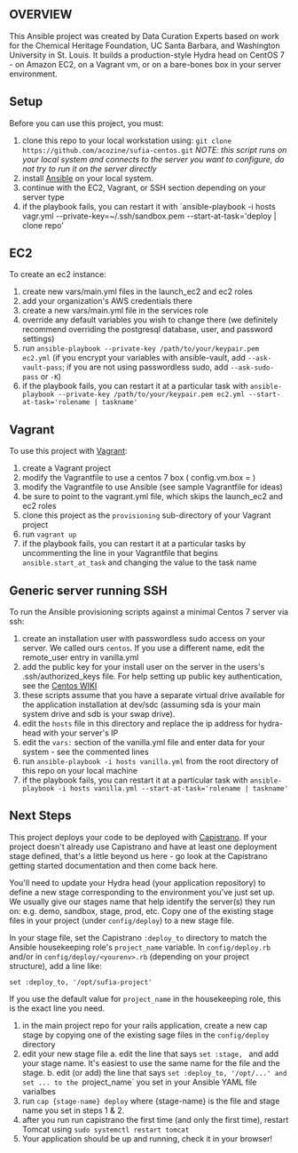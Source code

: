 ## OVERVIEW
This Ansible project was created by Data Curation Experts based on work for the Chemical Heritage Foundation, UC Santa Barbara, and Washington University in St. Louis. It builds a production-style Hydra head on CentOS 7 - on Amazon EC2, on a Vagrant vm, or on a bare-bones box in your server environment.

## Setup
Before you can use this project, you must:

1. clone this repo to your local workstation using: `git clone https://github.com/acozine/sufia-centos.git`  *NOTE: this script runs on your local system 
   and connects to the server you want to configure, do not try to run it on the server directly*
2. install [Ansible](http://docs.ansible.com/intro_installation.html) on your local system.
3. continue with the EC2, Vagrant, or SSH section depending on your server type
4. if the playbook fails, you can restart it with `ansible-playbook -i hosts vagr.yml --private-key=~/.ssh/sandbox.pem --start-at-task='deploy | clone repo'

## EC2

To create an ec2 instance:

1. create new vars/main.yml files in the launch_ec2 and ec2 roles  
2. add your organization's AWS credentials there
3. create a new vars/main.yml file in the services role  
4. override any default variables you wish to change there (we definitely recommend overriding the postgresql database, user, and password settings)  
5. run `ansible-playbook --private-key /path/to/your/keypair.pem ec2.yml` (if you encrypt your variables with ansible-vault, add `--ask-vault-pass`; if you are not using passwordless sudo, add `--ask-sudo-pass` or `-K`)  
6. if the playbook fails, you can restart it at a particular task with `ansible-playbook --private-key /path/to/your/keypair.pem ec2.yml --start-at-task='rolename | taskname'`  

## Vagrant

To use this project with [Vagrant](http://docs.vagrantup.com/v2/):

1. create a Vagrant project  
2. modify the Vagrantfile to use a centos 7 box ( config.vm.box = )  
3. modify the Vagrantfile to use Ansible (see sample Vagrantfile for ideas)  
4. be sure to point to the vagrant.yml file, which skips the launch_ec2 and ec2 roles
5. clone this project as the `provisioning` sub-directory of your Vagrant project  
6. run `vagrant up`  
7. if the playbook fails, you can restart it at a particular tasks by uncommenting the line in your Vagrantfile that begins `ansible.start_at_task` and changing the value to the task name  

## Generic server running SSH

To run the Ansible provisioning scripts against a minimal Centos 7 server via ssh:

1. create an installation user with passwordless sudo access on your server.  We called ours `centos`.  If you use a different name, edit the remote\_user entry in vanilla.yml
2. add the public key for your install user on the server in the users's .ssh/authorized\_keys file.  For help setting up public key authentication, see the [Centos WIKI](https://wiki.centos.org/HowTos/Network/SecuringSSH#head-9c5717fe7f9bb26332c9d67571200f8c1e4324bc) 
3. these scripts assume that you have a separate virtual drive available for the application installation at dev/sdc (assuming sda is your main system drive and sdb is your swap drive).  
3. edit the `hosts` file in this directory and replace the ip address for hydra-head with your server's IP
4. edit the `vars:` section of the vanilla.yml file and enter data for your system - see the commented lines
5. run `ansible-playbook -i hosts vanilla.yml` from the root directory of this repo on your local machine
6. if the playbook fails, you can restart it at a particular task with `ansible-playbook -i hosts vanilla.yml --start-at-task='rolename | taskname'`  

## Next Steps

This project deploys your code to be deployed with [Capistrano](http://capistranorb.com/). If your project doesn't already use 
Capistrano and have at least one deployment stage defined, that's a little beyond us here - go look at the Capistrano getting started 
documentation and then come back here.

You'll need to update your Hydra head (your application repository) to define a new stage corresponding to the environment you've just set up.  
We usually give our stages name that help identify the server(s) they run on: e.g. demo, sandbox, stage, prod, etc.  Copy one of the existing stage files in your project (under `config/deploy`) to a new stage file.

 
In your stage file, set the Capistrano `:deploy_to` directory to match the Ansible housekeeping role's 
`project_name` variable. In `config/deploy.rb` and/or in `config/deploy/<yourenv>.rb` (depending on your project structure), 
add a line like:  

```
set :deploy_to, '/opt/sufia-project'
```
 
If you use the default value for `project_name` in the housekeeping role, this is the exact line you need.

1. in the main project repo for your rails application, create a new cap stage by copying one of the existing sage files in the `config/deploy` directory
2. edit your new stage file
    a. edit the line that says `set :stage, ` and add your stage name.  It's easiest to use the same name for the file and the stage.
    b. edit (or add) the line that says `set :deploy_to, '/opt/...' and set ... to the `project_name` you set in your Ansible YAML file varialbes
3. run `cap {stage-name} deploy` where {stage-name} is the file and stage name you set in steps 1 & 2.  
4. after you run run capistrano the first time (and only the first time), restart Tomcat using `sudo systemctl restart tomcat`
5. Your application should be up and running, check it in your browser!
   
